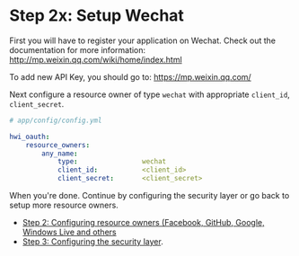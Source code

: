 Step 2x: Setup Wechat
=========================
First you will have to register your application on Wechat. Check out the
documentation for more information: <http://mp.weixin.qq.com/wiki/home/index.html>

To add new API Key, you should go to: <https://mp.weixin.qq.com/>

Next configure a resource owner of type `wechat` with appropriate
`client_id`, `client_secret`.

```yaml
# app/config/config.yml

hwi_oauth:
    resource_owners:
        any_name:
            type:                wechat
            client_id:           <client_id>
            client_secret:       <client_secret>
```

When you're done. Continue by configuring the security layer or go back to
setup more resource owners.

- [Step 2: Configuring resource owners (Facebook, GitHub, Google, Windows Live and others](../2-configuring_resource_owners.md)
- [Step 3: Configuring the security layer](../3-configuring_the_security_layer.md).
